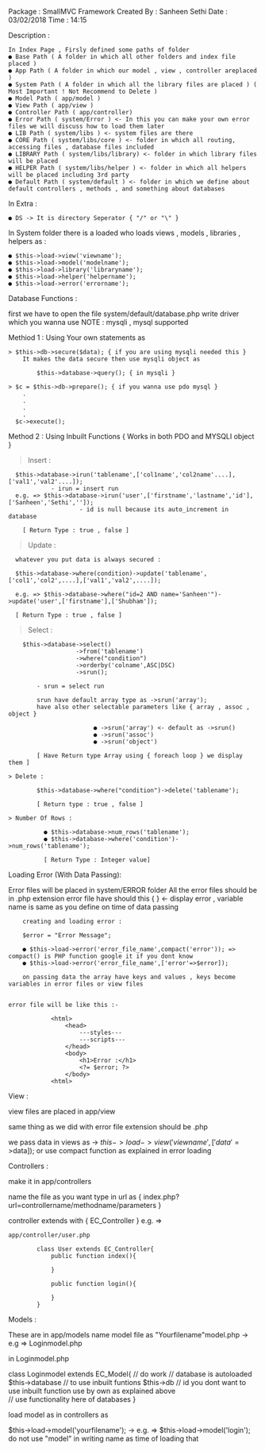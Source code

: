 Package : SmallMVC Framework
Created By : Sanheen Sethi
Date : 03/02/2018
Time : 14:15

Description : 

	In Index Page , Firsly defined some paths of folder
	● Base Path ( A folder in which all other folders and index file placed )
	● App Path ( A folder in which our model , view , controller areplaced )
	● System Path ( A folder in which all the library files are placed ) ( Most Important ! Not Recommend to Delete )
	● Model Path ( app/model )
	● View Path ( app/view )
	● Controller Path ( app/controller)
	● Error Path ( system/Error ) <- In this you can make your own error files we will discuss how to load them later
	● LIB Path ( system/libs ) <- system files are there
	● CORE Path ( system/libs/core ) <- folder in which all routing, accessing files , database files included 
	● LIBRARY Path ( system/libs/library) <- folder in which library files will be placed
	● HELPER Path ( system/libs/helper ) <- folder in which all helpers will be placed including 3rd party
	● Default Path ( system/default ) <- folder in which we define about default controllers , methods , and something about databases
	
In Extra : 
	
	● DS -> It is directory Seperator { "/" or "\" }
	
In System folder there is a loaded who loads views , models , libraries , helpers as :

	● $this->load->view('viewname');
	● $this->load->model('modelname');
	● $this->load->library('libraryname');
	● $this->load->helper('helpername');
	● $this->load->error('errorname');
	
Database Functions : 

first we have to open the file system/default/database.php 
write driver which you wanna use 
NOTE : mysqli , mysql supported

Methiod 1 : Using Your own statements as 
	
	> $this->db->secure($data); { if you are using mysqli needed this }
		It makes the data secure then use mysqli object as 
			
			$this->database->query(); { in mysqli }
	
	> $c = $this->db->prepare(); { if you wanna use pdo mysql }
		.
		.
		.
		.
	  $c->execute();
	 
Method 2 : Using Inbuilt Functions { Works in both PDO and MYSQLI object }

   > Insert :
    
      $this->database->irun('tablename',['col1name','col2name'....],['val1','val2'....]);
      			- irun = insert run
      e.g. => $this->database->irun('user',['firstname','lastname','id'],['Sanheen','Sethi','']);
      					- id is null because its auto_increment in database
      
   		[ Return Type : true , false ]
   
   > Update :
     
      whatever you put data is always secured : 
     	
      $this->database->where(condition)->update('tablename',['col1','col2',....],['val1','val2',....]);
      
      e.g. => $this->database->where("id=2 AND name='Sanheen'")->update('user',['firstname'],['Shubham']);
	
   	  [ Return Type : true , false ]
   
   > Select : 
   		
   		$this->database->select()
   					   ->from('tablename')
   					   ->where("condition")
   					   ->orderby('colname',ASC|DSC)
   					   ->srun();
   			
   			- srun = select run
   			
   			srun have default array type as ->srun('array');
   			have also other selectable parameters like { array , assoc , object }
   							
   							● ->srun('array') <- default as ->srun()
   							● ->srun('assoc')
   							● ->srun('object')
   							
   			[ Have Return type Array using { foreach loop } we display them ]
   					
   	> Delete : 
   	
   			$this->database->where("condition")->delete('tablename');
   	
   	        [ Return type : true , false ]
   	        
   	> Number Of Rows :
   	
   	          ● $this->database->num_rows('tablename');
   	          ● $this->database->where('condition')->num_rows('tablename');
   	          
   	          [ Return Type : Integer value]
   	          
   	
Loading Error (With Data Passing): 
		
Error files will be placed in system/ERROR folder 
All the error files should be in .php extension
error file have should this 
                              {  <?= $error; ?>  } <- display error , variable name is same as you define on time of data passing

		creating and loading error : 
		
		$error = "Error Message";
		
		● $this->load->error('error_file_name',compact('error')); => compact() is PHP function google it if you dont know
		● $this->load->error('error_file_name',['error'=>$error]); 
		
		on passing data the array have keys and values , keys become variables in error files or view files
	
	
	error file will be like this :- 
				
				<html>
					<head>
						---styles---
						---scripts---
					</head>
					<body>
						<h1>Error :</h1>
						<?= $error; ?>
					</body>
				<html>
				
View : 
			
view files are placed in app/view

same thing as we did with error file 
extension should be .php

we pass data in views as -> $this->load->view('viewname',['data'=>$data]);
or use compact function as explained in error loading

Controllers : 

make it in app/controllers

name the file as you want
type in url as { index.php?url=controllername/methodname/parameters }

controller extends with { EC_Controller }
e.g. => 

	app/controller/user.php
	
			class User extends EC_Controller{
				public function index(){
					
				}
				
				public function login(){
					
				}
			}
			
Models : 

These are in app/models
name model file as "Yourfilename"model.php -> e.g => Loginmodel.php

in Loginmodel.php

class Loginmodel extends EC_Model{
	// do work 
	// database is autoloaded $this->database // to use inbuilt funtions 
							  $this->db // id you dont want to use inbuilt function use by own as explained above		
	// use functionality here of databases
}

load model as in controllers as 

$this->load->model('yourfilename'); -> e.g. => $this->load->model('login'); do not use "model" in writing name as time of loading that
